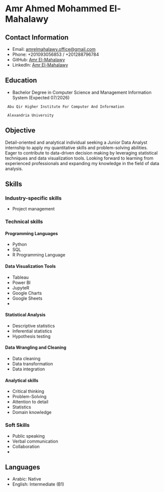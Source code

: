 # Amr Ahmed Mohammed El-Mahalawy

## Contact Information
- Email: amrelmahalawy.office@gmail.com
- Phone: +201093056853 / +201288796784
- GitHub: [Amr El-Mahalawy](https://github.com/amrelmahalawy)
- LinkedIn: [Amr El-Mahalawy](https://www.linkedin.com/in/amrelmahalawy)

## Education
- Bachelor Degree in Computer Science and Management Information System (Expected 07/2026)
  
` Abu Qir Higher Institute For Computer And Information`

` Alexandria University`

## Objective
Detail-oriented and analytical individual seeking a Junior Data Analyst internship to apply my quantitative skills and problem-solving abilities. Eager to contribute to data-driven decision making by leveraging statistical techniques and data visualization tools. Looking forward to learning from experienced professionals and expanding my knowledge in the field of data analysis.
## Skills
### Industry-specific skills
- Project management
### Technical skills
#### Programming Languages
- Python
- SQL
- R Programming Language
#### Data Visualization Tools
- Tableau
- Power BI
- JupyteR
- Google Charts
- Google Sheets
- 
#### Statistical Analysis
- Descriptive statistics
- Inferential statistics
- Hypothesis testing
#### Data Wrangling and Cleaning
- Data cleaning
- Data transformation
- Data integration
#### Analytical skills
- Critical thinking
- Problem-Solving
- Attention to detail
- Statistics
- Domain knowledge
  
### Soft Skills
- Public speaking
- Verbal communication
- Collaboration
- 


## Languages
- Arabic: Native
- English: Intermediate (B1)
